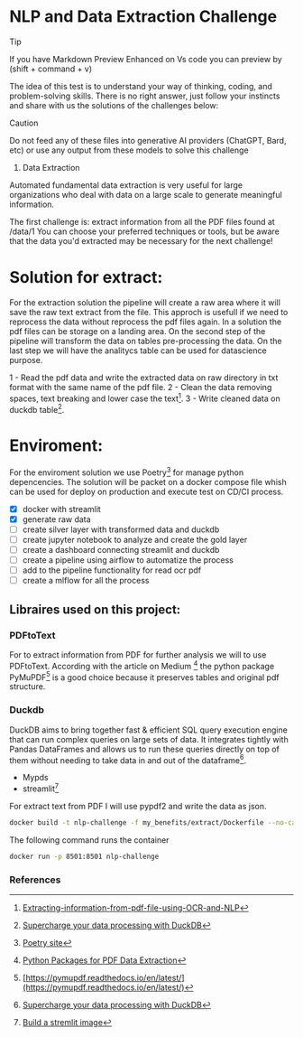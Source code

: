 # NLP and Data Extraction Challenge

> [!TIP]
> If you have Markdown Preview Enhanced on Vs code you can preview by (shift + command + v)

The idea of this test is to understand your way of thinking, coding, and problem-solving skills. There is no right answer, just follow your instincts and share with us the solutions of the challenges below:

> [!CAUTION]
> Do not feed any of these files into generative AI providers (ChatGPT, Bard, etc) or use any output from these models to solve this challenge

1. Data Extraction

Automated fundamental data extraction is very useful for large organizations who deal with data on a large scale to generate meaningful information.

The first challenge is: extract information from all the PDF files found at /data/1
You can choose your preferred techniques or tools, but be aware that the data you'd extracted may be necessary for the next challenge!

# Solution for extract:

For the extraction solution the pipeline will create a raw area where it will save the raw text extract from the file. This approch is usefull if we need to reprocess the data without reprocess the pdf files again. In a solution the pdf files can be storage on a landing area. On the second step of the pipeline will transform the data on tables pre-processing the data. On the last step we will have the analitycs table can be used for datascience purpose.

1 - Read the pdf data and write the extracted data on raw directory in txt format with the same name of the pdf file.
2 - Clean the data removing spaces, text breaking and lower case the text[^8].
3 - Write cleaned data on duckdb table[^7].

# Enviroment:

For the enviroment solution we use Poetry[^2] for manage python depencencies. The solution will be packet on a docker compose file whish can be used for deploy on production and execute test on CD/CI process.

- [x] docker with streamlit
- [x] generate raw data
- [ ] create silver layer with transformed data and duckdb
- [ ] create jupyter notebook to analyze and create the gold layer
- [ ] create a dashboard connecting streamlit and duckdb
- [ ] create a pipeline using airflow to automatize the process
- [ ] add to the pipeline functionality for read ocr pdf
- [ ] create a mlflow for all the process

## Libraires used on this project:

### PDFtoText

For to extract information from PDF for further analysis we will to use PDFtoText. According with the article on Medium [^9] the python package PyMuPDF[^10] is a good choice because it preserves tables and original pdf structure.

### Duckdb

DuckDB aims to bring together fast & efficient SQL query execution engine that can run complex queries on large sets of data. It integrates tightly with Pandas DataFrames and allows us to run these queries directly on top of them without needing to take data in and out of the dataframe[^7].

- Mypds
- streamlit[^1]

For extract text from PDF I will use pypdf2 and write the data as json.

```bash
docker build -t nlp-challenge -f my_benefits/extract/Dockerfile --no-cache --progress=plain . 2>&1 | tee build.log
```

The following command runs the container

```bash
docker run -p 8501:8501 nlp-challenge
```

### References

[^1]: [Build a stremlit image](https://docs.streamlit.io/knowledge-base/tutorials/deploy/docker)
[^2]: [Poetry site](https://python-poetry.org/)
[^3]: [Build a pipeline using duckdb](https://www.youtube.com/watch?v=eXXImkz-vMs)
[^4]: [Extract text from pdf tutorial](https://www.youtube.com/watch?v=RULkvM7AdzY)
[^5]: [Natural Language Processing with Python](https://www.udemy.com/course/nlp-natural-language-processing-with-python/learn/lecture/12744493#overview)5
[^6]: [Thoughtful Machine Learning](https://www.amazon.com/Thoughtful-Machine-Learning-Test-Driven-Approach/dp/1449374069)
[^7]: [Supercharge your data processing with DuckDB](https://medium.com/learning-sql/supercharge-your-data-processing-with-duckdb-cea907196704)
[^8]: [Extracting-information-from-pdf-file-using-OCR-and-NLP](https://github.com/archowdhury/Extracting-information-from-PDF-files-using-OCR-and-NLP/blob/master/PDF%20Extractor.ipynb)
[^9]: [Python Packages for PDF Data Extraction](https://medium.com/analytics-vidhya/python-packages-for-pdf-data-extraction-d14ec30f0ad0)
[^10]: [https://pymupdf.readthedocs.io/en/latest/](https://pymupdf.readthedocs.io/en/latest/)
